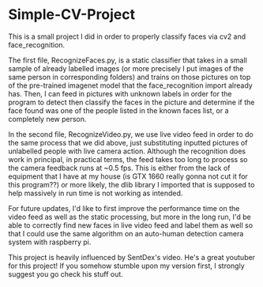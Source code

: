 # Simple-CV-Project

This is a small project I did in order to properly classify faces via cv2 and face_recognition.

The first file, RecognizeFaces.py, is a static classifier that takes in a small sample of already labelled images (or more precisely I put images of the same person in corresponding folders) and trains on those pictures on top of the pre-trained imagenet model that the face_recognition import already has. Then, I can feed in pictures with unknown labels in order for the program to detect then classify the faces in the picture and determine if the face found was one of the people listed in the known faces list, or a completely new person.

In the second file, RecognizeVideo.py, we use live video feed in order to do the same process that we did above, just substituting inputted pictures of unlabelled people with live camera action. Although the recognition does work in principal, in practical terms, the feed takes too long to process so the camera feedback runs at ~0.5 fps. This is either from the lack of equipment that I have at my house (is GTX 1660 really gonna not cut it for this program??) or more likely, the dlib library I imported that is supposed to help massively in run time is not working as intended.

For future updates, I'd like to first improve the performance time on the video feed as well as the static processing, but more in the long run, I'd be able to correctly find new faces in live video feed and label them as well so that I could use the same algorithm on an auto-human detection camera system with raspberry pi.

This project is heavily influenced by SentDex's video. He's a great youtuber for this project! If you somehow stumble upon my version first, I strongly suggest you go check his stuff out.
